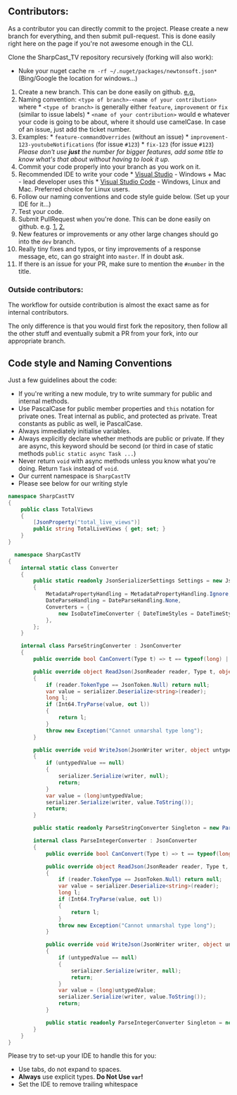 ## Contributors:

As a contributor you can directly commit to the project. Please create a new branch for everything, and then submit pull-request. This is done easily right here on the page if you're not awesome enough in the CLI.

Clone the SharpCast_TV repository recursively (forking will also work):
* Nuke your nuget cache `rm -rf ~/.nuget/packages/newtonsoft.json*` (Bing/Google the location for windows...)

1. Create a new branch. This can be done easily on github. [e.g.](https://i.imgur.com/EDtnZ56.png)
  1. Naming convention: `<type of branch>-<name of your contribution>` where
    * `<type of branch>` is generally either `feature`, `improvement` or `fix` (similar to issue labels)
    * `<name of your contribution>` would e whatever your code is going to be about, where it should use camelCase. In case of an issue, just add the ticket number.
  2. Examples:
    * `feature-commandOverrides` (without an issue)
    * `improvement-123-youtubeNotifications` (for issue `#123`)
    * `fix-123` (for issue `#123`) _Please don't use **just** the number for bigger features, add some title to know what's that about without having to look it up._
2. Commit your code properly into your branch as you work on it.
  1. Recommended IDE to write your code
  	* [Visual Studio](https://visualstudio.microsoft.com/vs/) - Windows + Mac - lead developer uses this
    * [Visual Studio Code](https://code.visualstudio.com) - Windows, Linux and Mac. Preferred choice for Linux users.
  2. Follow our naming conventions and code style guide below. (Set up your IDE for it...)
3. Test your code.
4. Submit PullRequest when you're done. This can be done easily on github. e.g. [1.](https://i.imgur.com/vF1uSMm.png) [2.](https://i.imgur.com/mbNvr3c.png)
  1. New features or improvements or any other large changes should go into the `dev` branch.
  2. Really tiny fixes and typos, or tiny improvements of a response message, etc, can go straight into `master`. If in doubt ask.
  3. If there is an issue for your PR, make sure to mention the `#number` in the title.

### Outside contributors:

The workflow for outside contribution is almost the exact same as for internal contributors.

The only difference is that you would first fork the repository, then follow all the other stuff and eventually submit a PR from your fork, into our appropriate branch.

## Code style and Naming Conventions

Just a few guidelines about the code:

* If you're writing a new module, try to write summary for public and internal methods.
* Use PascalCase for public member properties and `this` notation for private ones. Treat internal as public, and protected as private. Treat constants as public as well, ie PascalCase.
* Always immediately initialise variables.
* Always explicitly declare whether methods are public or private. If they are async, this keyword should be second (or third in case of static methods `public static async Task ...`)
* Never return `void` with async methods unless you know what you're doing. Return `Task` instead of `void`.
* Our current namespace is `SharpCastTV`
* Please see below for our writing style

```cs
namespace SharpCastTV
{
    public class TotalViews
    {
        [JsonProperty("total_live_views")]
        public string TotalLiveViews { get; set; }
    }
}
```

```cs
  namespace SharpCastTV
{
    internal static class Converter
    {
        public static readonly JsonSerializerSettings Settings = new JsonSerializerSettings
        {
            MetadataPropertyHandling = MetadataPropertyHandling.Ignore,
            DateParseHandling = DateParseHandling.None,
            Converters = {
                new IsoDateTimeConverter { DateTimeStyles = DateTimeStyles.AssumeUniversal }
            },
        };
    }

    internal class ParseStringConverter : JsonConverter
    {
        public override bool CanConvert(Type t) => t == typeof(long) || t == typeof(long?);

        public override object ReadJson(JsonReader reader, Type t, object existingValue, JsonSerializer serializer)
        {
            if (reader.TokenType == JsonToken.Null) return null;
            var value = serializer.Deserialize<string>(reader);
            long l;
            if (Int64.TryParse(value, out l))
            {
                return l;
            }
            throw new Exception("Cannot unmarshal type long");
        }

        public override void WriteJson(JsonWriter writer, object untypedValue, JsonSerializer serializer)
        {
            if (untypedValue == null)
            {
                serializer.Serialize(writer, null);
                return;
            }
            var value = (long)untypedValue;
            serializer.Serialize(writer, value.ToString());
            return;
        }

        public static readonly ParseStringConverter Singleton = new ParseStringConverter();

        internal class ParseIntegerConverter : JsonConverter
        {
            public override bool CanConvert(Type t) => t == typeof(long) || t == typeof(long?);

            public override object ReadJson(JsonReader reader, Type t, object existingValue, JsonSerializer serializer)
            {
                if (reader.TokenType == JsonToken.Null) return null;
                var value = serializer.Deserialize<string>(reader);
                long l;
                if (Int64.TryParse(value, out l))
                {
                    return l;
                }
                throw new Exception("Cannot unmarshal type long");
            }

            public override void WriteJson(JsonWriter writer, object untypedValue, JsonSerializer serializer)
            {
                if (untypedValue == null)
                {
                    serializer.Serialize(writer, null);
                    return;
                }
                var value = (long)untypedValue;
                serializer.Serialize(writer, value.ToString());
                return;
            }

            public static readonly ParseIntegerConverter Singleton = new ParseIntegerConverter();
        }
    }
}
```

Please try to set-up your IDE to handle this for you:

* Use tabs, do not expand to spaces.
* **Always** use explicit types. **Do Not Use `var`!**
* Set the IDE to remove trailing whitespace

